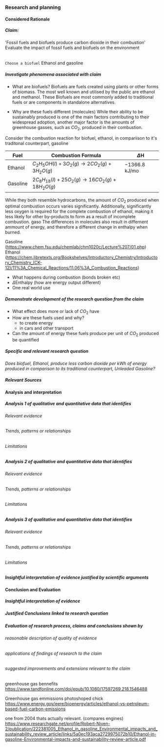 ### Research and planning
#### Considered Rationale 

##### Claim: 
'Fossil fuels and biofuels produce carbon dioxide in their combustion'
Evaluate the impact of fossil fuels and biofuels on the environment


###### 


`Choose a biofuel`
Ethanol and gasoline

##### Investigate phenomena associated with claim
- What are biofuels?
Biofuels are fuels created using plants or other forms of biomass. The most well known and utilised by the public are ethanol and methanol. These Biofuels are most commonly added to traditional fuels or are components in standalone alternatives.

- Why are these fuels different (molecules)
While their ability to be sustainably produced is one of the main factors contributing to their widespread adoption, another major factor is the amounts of greenhouse gasses, such as $CO_2$, produced in their combustion. 

Consider the combustion reaction for biofuel, ethanol, in compariison to it's traditonal counterpart, gasoline

| Fuel     | Combustion Formula                                 | $\Delta$H     |
| -------- | -------------------------------------------------- | ------------- |
| Ethanol  | $C_2H_5OH(l)+3O_2(g)→2CO_2(g)+3H_2O(g)$            | −1366.8 kJ/mo |
| Gasoline | $2C_8H_{18}(l) + 25O_2(g) → 16CO_2(g) + 18H_2O(g)$ |               |


While they both resemble hydrocarbons, the amount of $CO_2$ produced when optimal combustion occurs varies significantly. Additionally, significantly less oxygen is required for the complete combustion of ethanol, making it less likely for other by-products to form as a result of incomplete combustion. 
gaso
The differences in molecules also result in differnent ammount of energy, and therefore a different change in enthalpy when burned. 

Gasoline
(https://www.chem.fsu.edu/chemlab/chm1020c/Lecture%207/01.php)
Ethanol
(https://chem.libretexts.org/Bookshelves/Introductory_Chemistry/Introductory_Chemistry_(CK-12)/11%3A_Chemical_Reactions/11.06%3A_Combustion_Reactions)




- What happens during combustion (bonds broken etc)
-  $\Delta$Enthalpy (how are energy output different)
 - One real world use

##### Demonstrate development of the research question from the claim
- What effect does more or lack of $CO_2$ have
- How are these fuels used and why?
	- to create energy
	- in cars and other transport
- Can the amount of energy these fuels produce per unit of $CO_2$ produced be quantified 



##### Specific and relevant research question 

*Does biofuel, Ethanol, produce less carbon dioxide per kWh of energy produced in comparison to its traditional counterpart, Unleaded Gasoline?*
##### Relevant Sources




#### Analysis and interpretation
##### *Analysis 1* of qualitative and quantitative data that identifies
###### Relevant evidence





###### Trends, patterns or relationships





###### Limitations



##### *Analysis 2* of qualitative and quantitative data that identifies
###### Relevant evidence





###### Trends, patterns or relationships





###### Limitations


##### *Analysis 3* of qualitative and quantitative data that identifies
###### Relevant evidence





###### Trends, patterns or relationships





###### Limitations

##### Insightful *interpretation* of evidence justified by scientific arguments




#### Conclusion and Evaluation
##### Insightful interpretation of evidence
##### Justified Conclusions linked to research question



##### Evaluation of research process, claims and conclusions shown by
###### reasonable description of quality of evidence
###### applications of findings of research to the claim
###### suggested improvements and extensions *relevant to the claim*




greenhouse gas bennefits 
https://www.tandfonline.com/doi/epub/10.1080/17597269.218.1546488

Greenhouse gas emmissions photoshoped chick
https://www.energy.gov/eere/bioenergy/articles/ethanol-vs-petroleum-based-fuel-carbon-emissions


one from 2004 thats actually relevant. (compares engines) 
https://www.researchgate.net/profile/Robert-Niven-2/publication/222381005_Ethanol_in_gasoline_Environmental_impacts_and_sustainability_review_article/links/5a0ec193aca2729975072b10/Ethanol-in-gasoline-Environmental-impacts-and-sustainability-review-article.pdf





